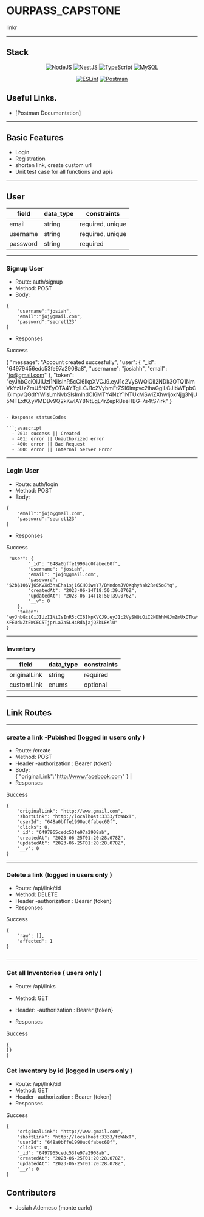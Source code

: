 # OURPASS_CAPSTONE

linkr

---

## Stack

<div align="center">

<a href="">![NodeJS](https://img.shields.io/badge/node.js-6DA55F?style=for-the-badge&logo=node.js&logoColor=white)</a>
<a href="">![NestJS](https://img.shields.io/badge/nestjs-%23E0234E.svg?style=for-the-badge&logo=nestjs&logoColor=white)</a>
<a href="">![TypeScript](https://img.shields.io/badge/typescript-%23007ACC.svg?style=for-the-badge&logo=typescript&logoColor=white)</a>
<a href="">![MySQL](https://img.shields.io/badge/mysql-%2300f.svg?style=for-the-badge&logo=mysql&logoColor=white)</a>

</div>

<div align="center">

<a href="">![ESLint](https://img.shields.io/badge/ESLint-4B3263?style=for-the-badge&logo=eslint&logoColor=white)</a>
<a href="">![Postman](https://img.shields.io/badge/Postman-FF6C37?style=for-the-badge&logo=postman&logoColor=white)</a>

</div>

## Useful Links.

- [Postman Documentation]

---

## Basic Features

- Login
- Registration
- shorten link, create custom url
- Unit test case for all functions and apis

---

## User

| field            | data_type | constraints      |
| ---------------- | --------- | ---------------- |
| email            | string    | required, unique |
| username         | string    | required, unique |
| password         | string    | required         |
---

### Signup User

- Route: auth/signup
- Method: POST
- Body:

```
{
    "username":"josiah",
    "email":"joj@gmail.com",
    "password":"secret123"
}
```

- Responses

Success

{
    "message": "Account created succesfully",
    "user": {
        "_id": "64979456edc53fe97a2908a8",
        "username": "josiahh",
        "email": "jo@gmail.com"
    },
    "token": "eyJhbGciOiJIUzI1NiIsInR5cCI6IkpXVCJ9.eyJ1c2VySWQiOiI2NDk3OTQ1NmVkYzUzZmU5N2EyOTA4YTgiLCJ1c2VybmFtZSI6Impvc2lhaGgiLCJlbWFpbCI6ImpvQGdtYWlsLmNvbSIsImlhdCI6MTY4NzY1NTUxMSwiZXhwIjoxNjg3NjU5MTExfQ.yVMDBv9Q2kKwlAY8NtLgL4rZepRBseHBG-7s4tS7irk"
}
```

- Response statusCodes

```javascript
  - 201: success || Created
  - 401: error || Unauthorized error
  - 400: error || Bad Request
  - 500: error || Internal Server Error
```

---

### Login User

- Route: auth/login
- Method: POST
- Body:

```
{
    "email":"jojo@gmail.com",
    "password":"secret123"
}
```

- Responses

Success

```
 "user": {
        "_id": "648a0bffe1990ac0fabec60f",
        "username": "josiah",
        "email": "jojo@gmail.com",
        "password": "$2b$10$Vj6SKvXd3hsEhs1sj16CHOiweY7/BMndomJV0Xqhyhsk2ReQ5o8Yq",
        "createdAt": "2023-06-14T18:50:39.076Z",
        "updatedAt": "2023-06-14T18:50:39.076Z",
        "__v": 0
    },
    "token": "eyJhbGciOiJIUzI1NiIsInR5cCI6IkpXVCJ9.eyJ1c2VySWQiOiI2NDhhMGJmZmUxOTkwYWMwZmFiZWM2MGYiLCJ1c2VybmFtZSI6Impvc2lhaCIsImVtYWlsIjoiam9qb0BnbWFpbC5jb20iLCJpYXQiOjE2ODc2NTU2MzIsImV4cCI6MTY4NzY1OTIzMn0.YG-XFEUdNZtEWCEC5TjprLa7a5LH4RdAjajQZbLEKlU"
}
```

---

### Inventory

| field           | data_type | constraints | 
| --------------- | --------- | ----------- |
| originalLink    | string    | required    |
|customLink        | enums     | optional   | 
               

---

## Link Routes

---

### create a link -Pubished (logged in users only )

- Route: /create
- Method: POST
- Header
  -authorization : Bearer {token}
- Body:   
{
    "originalLink":"http://www.facebook.com"
}                                          |
- Responses

Success

```
{
    "originalLink": "http://www.gmail.com",
    "shortLink": "http://localhost:3333/foWNxT",
    "userId": "648a0bffe1990ac0fabec60f",
    "clicks": 0,
    "_id": "6497965cedc53fe97a2908ab",
    "createdAt": "2023-06-25T01:20:28.078Z",
    "updatedAt": "2023-06-25T01:20:28.078Z",
    "__v": 0
}
```



---

### Delete a link (logged in users only )

- Route: /api/link/:id
- Method: DELETE
- Header
  -authorization : Bearer {token}
- Responses

Success

```
{
    "raw": [],
    "affected": 1
}


```

---

### Get all Inventories ( users only )

- Route: /api/links
- Method: GET
- Header:
  -authorization : Bearer {token}

- Responses

Success

```
{
[}
}
```



### Get inventory by id (logged in users only )

- Route: /api/link/:id
- Method: GET
- Header
  -authorization : Bearer {token}
- Responses

Success

```
{
    "originalLink": "http://www.gmail.com",
    "shortLink": "http://localhost:3333/foWNxT",
    "userId": "648a0bffe1990ac0fabec60f",
    "clicks": 0,
    "_id": "6497965cedc53fe97a2908ab",
    "createdAt": "2023-06-25T01:20:28.078Z",
    "updatedAt": "2023-06-25T01:20:28.078Z",
    "__v": 0
}
```

## Contributors

- Josiah Ademeso (monte carlo)
